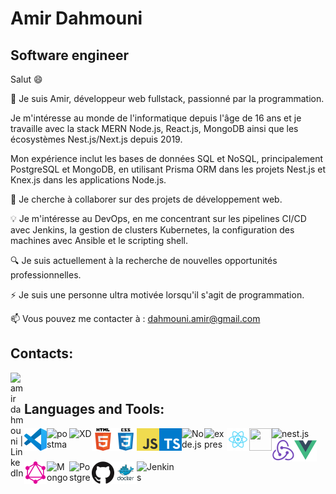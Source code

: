 # Amir Dahmouni

Software engineer
-----------------
Salut 😄

👋 Je suis Amir, développeur web fullstack, passionné par la programmation. 

Je m'intéresse au monde de l'informatique depuis l'âge de 16 ans et je travaille avec la stack MERN Node.js, React.js, MongoDB ainsi que les écosystèmes Nest.js/Next.js depuis 2019. 

Mon expérience inclut les bases de données SQL et NoSQL, principalement PostgreSQL et MongoDB, en utilisant Prisma ORM dans les projets Nest.js et Knex.js dans les applications Node.js.

💞️ Je cherche à collaborer sur des projets de développement web.

💡 Je m'intéresse au DevOps, en me concentrant sur les pipelines CI/CD avec Jenkins, la gestion de clusters Kubernetes, la configuration des machines avec Ansible et le scripting shell.

🔍 Je suis actuellement à la recherche de nouvelles opportunités professionnelles.

⚡ Je suis une personne ultra motivée lorsqu'il s'agit de programmation.

📫 Vous pouvez me contacter à : dahmouni.amir@gmail.com


## Contacts:


[<img align="left" alt="amir dahmouni | LinkedIn" width="22px" src="https://cdn.jsdelivr.net/npm/simple-icons@v3/icons/linkedin.svg" />][linkedin]
<br>

## Languages and Tools:
<img align="left" alt="Visual Studio Code" width="36" height="36" src="https://raw.githubusercontent.com/github/explore/80688e429a7d4ef2fca1e82350fe8e3517d3494d/topics/visual-studio-code/visual-studio-code.png" />
<img align="left" src="https://user-images.githubusercontent.com/2676579/34940598-17cc20f0-f9be-11e7-8c6d-f0190d502d64.png" alt="postman" width="36px" height="36px"/>
<img align="left" src="https://raw.githubusercontent.com/danielcranney/readme-generator/main/public/icons/skills/xd-colored.svg" width="36" height="36" alt="XD" />
<img align="left" alt="HTML5" width="36px" height="36px" src="https://raw.githubusercontent.com/github/explore/80688e429a7d4ef2fca1e82350fe8e3517d3494d/topics/html/html.png" />
<img align="left" alt="CSS3" width="36px" height="36px" src="https://raw.githubusercontent.com/github/explore/80688e429a7d4ef2fca1e82350fe8e3517d3494d/topics/css/css.png" />
<img align="left" alt="JavaScript" width="36px" height="36px" src="https://raw.githubusercontent.com/github/explore/80688e429a7d4ef2fca1e82350fe8e3517d3494d/topics/javascript/javascript.png" />
<img align="left" alt="Typescript" width="36px" height="36px" src="https://raw.githubusercontent.com/github/explore/80688e429a7d4ef2fca1e82350fe8e3517d3494d/topics/typescript/typescript.png" />
<img align="left" alt="Node.js" width="36px" height="36px" src="https://raw.githubusercontent.com/danielcranney/readme-generator/main/public/icons/skills/nodejs-colored.svg" />
<img align="left" alt="express.js" width="36px" height="36px" src="https://raw.githubusercontent.com/danielcranney/readme-generator/main/public/icons/skills/express-colored.svg"  />
<img alt=" nest.js" src="https://nestjs.com/img/logo-small.svg" height="36px" width="36px"/>
<img align="left" alt="React" width="36px" height="36px" src="https://raw.githubusercontent.com/github/explore/80688e429a7d4ef2fca1e82350fe8e3517d3494d/topics/react/react.png" />
<img align="left" src="https://assets.vercel.com/image/upload/v1662130559/nextjs/Icon_light_background.png" width="36px" height="36px" />
<img align="left" alt="Redux" width="36px" height="36px" src="https://raw.githubusercontent.com/github/explore/80688e429a7d4ef2fca1e82350fe8e3517d3494d/topics/redux/redux.png" />
<img align="left" alt="Vue" width="36px" height="36px" src="https://raw.githubusercontent.com/github/explore/80688e429a7d4ef2fca1e82350fe8e3517d3494d/topics/vue/vue.png" />
<img align="left" alt="GraphQL" width="36px" height="36px" src="https://raw.githubusercontent.com/github/explore/80688e429a7d4ef2fca1e82350fe8e3517d3494d/topics/graphql/graphql.png" />
<img align="left" alt="MongoDB" width="36px" height="36px" src="https://raw.githubusercontent.com/danielcranney/readme-generator/main/public/icons/skills/mongodb-colored.svg" />
<img align="left" alt="PostgreSql" width="36px" height="36px" src="https://raw.githubusercontent.com/danielcranney/readme-generator/main/public/icons/skills/postgresql.svg" />
<img align="left" alt="GitHub" width="36px" height="36px" src="https://raw.githubusercontent.com/github/explore/78df643247d429f6cc873026c0622819ad797942/topics/github/github.png" />
<img align="left" src="https://raw.githubusercontent.com/docker-library/docs/c350af05d3fac7b5c3f6327ac82fe4d990d8729c/docker/logo.png" width="36px" height="36px" alt="docker"/>
<img align="left" src="https://www.jenkins.io/images/jenkins-logo-title-dark.svg" width="65px" height="36px" alt="Jenkins"/>

<br>


[linkedin]:https://www.linkedin.com/in/amir-dahmouni/



